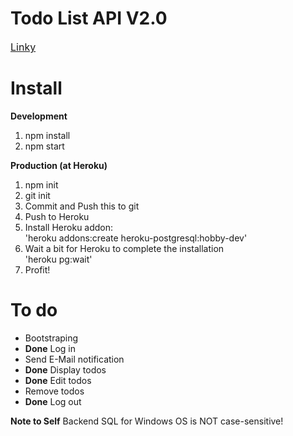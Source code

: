<h1>Todo List API V2.0</h1>
<a href="https://taiweituan-todo-v2.herokuapp.com" style="font-size:16px;">Linky</a>

<h1>Install</h1>
<b>Development</b>
<ol>
    <li>npm install</li>
    <li>npm start</li>
</ol>
<b>Production (at Heroku)</b>
<ol>
    <li>npm init</li>
    <li>git init</li>
    <li>Commit and Push this to git</li>
    <li>Push to Heroku</li>
    <li>Install Heroku addon: <br> 'heroku addons:create heroku-postgresql:hobby-dev'</li>
    <li>Wait a bit for Heroku to complete the installation<br>'heroku pg:wait'</li>
    <li>Profit!</li>
</ol>
<h1>To do</h1>
<ul>
    <li>Bootstraping</li>
    <li><b>Done</b> Log in</li>
    <li>Send E-Mail notification</li>
    <li><b>Done</b> Display todos</li>
    <li><b>Done</b> Edit todos</li>
    <li>Remove todos</li>
    <li><b>Done</b> Log out</li>
</ul>

<b>Note to Self</b>
Backend SQL for Windows OS is NOT case-sensitive!